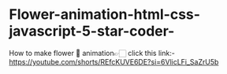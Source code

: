 # Flower-animation-html-css-javascript-5-star-coder-
 How to make flower 🌺 animation👉🏻
 click this link:-https://youtube.com/shorts/REfcKUVE6DE?si=6VlicLFi_SaZrU5b
